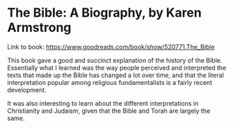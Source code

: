 # The Bible: A Biography, by Karen Armstrong

Link to book: https://www.goodreads.com/book/show/520771.The_Bible

This book gave a good and succinct explanation of the history of the Bible.
Essentially what I learned was the way people perceived and interpreted
the texts that made up the Bible has changed a lot over time,
and that the literal interpretation popular among 
religious fundamentalists is a fairly recent development.

It was also interesting to learn about the different interpretations
in Christianity and Judaism, given that the Bible and Torah are largely the same.
